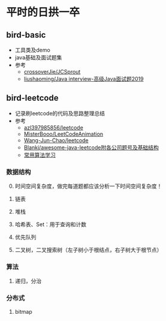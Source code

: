 # 平时的日拱一卒

## bird-basic
* 工具类及demo
* java基础及面试题集
* 参考
    * [crossoverJie/JCSprout](https://github.com/crossoverJie/JCSprout)
    * [liushaoming/Java interview-高级Java面试题2019](https://github.com/liushaoming/java-interview)

## bird-leetcode
* 记录刷leetcode的代码及思路整理总结
* 参考
    * [azl397985856/leetcode](https://github.com/azl397985856/leetcode)
    * [MisterBooo/LeetCodeAnimation](https://github.com/MisterBooo/LeetCodeAnimation)
    * [Wang-Jun-Chao/leetcode](https://github.com/Wang-Jun-Chao/leetcode)
    * [Blankj/awesome-java-leetcode附各公司题号及基础结构](https://github.com/Blankj/awesome-java-leetcode)
    * [常用算法学习](https://algorithm.yuanbin.me/zh-hans/)
    
### 数据结构
0. 时间空间复杂度，做完每道题都应该分析一下时间空间复杂度！

1. 链表
2. 堆栈
3. 哈希表、Set：用于查询和计数  
5. 优先队列
6. 二叉树，二叉搜索树（左子树小于根结点，右子树大于根节点）

### 算法
1. 递归，分治



### 分布式
1. bitmap

